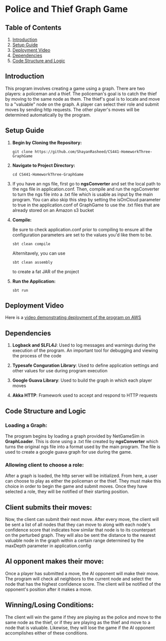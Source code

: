 # Police and Thief Graph Game

## Table of Contents
1. [Introduction](#introduction)
2. [Setup Guide](#setup-guide)
3. [Deployment Video](#deployment-video)
4. [Dependencies](#dependencies)
5. [Code Structure and Logic](#code-structure-and-logic)

## Introduction
This program involves creating a game using a graph. There are two players: a policeman and a thief.
The policeman's goal is to catch the thief by moving to the same node as them. The thief's goal
is to locate and move to a "valuable" node on the graph. A player can select their role and submit moves
by sending http requests. The other player's moves will be determined automatically by the program. 

## Setup Guide
1. **Begin by Cloning the Repository:**
   ```
   git clone https://github.com/ShayanRasheed/CS441-HomeworkThree-GraphGame
   ```


2. **Navigate to Project Directory:**
   ```
   cd CS441-HomeworkThree-GraphGame
   ```
3. If you have an ngs file, first go to **ngsConverter** and
   set the local path to the ngs file in application.conf. Then, compile and run
   the ngsConverter to turn the ngs file into a .txt file which is usable as input by
   the main program. You can also skip this step by setting the isOnCloud parameter to true in the
   application.conf of GraphGame to use the .txt files that are already stored on an Amazon s3 bucket


4. **Compile:**

    Be sure to check application.conf prior to compiling to ensure all the
    configuration parameters are set to the values you'd like them to be.
   
    ```
   sbt clean compile
    ```
   Alternitavely, you can use
    
    ```
   sbt clean assembly
    ```
   to create a fat JAR of the project


5. **Run the Application:**
   ```
   sbt run
   ```

## Deployment Video
Here is a [video demonstrating deployment of the program on AWS]() 

## Dependencies

   1. **Logback and SLFL4J**: Used to log messages and warnings during the execution
      of the program. An important tool for debugging and viewing the process of the code

   2. **Typesafe Conguration Library**: Used to define application settings and other values
      for use during program execution

   3. **Google Guava Library**: Used to build the graph in which each player moves

   4. **Akka HTTP**: Framework used to accept and respond to HTTP requests

## Code Structure and Logic

### Loading a Graph:
The program begins by loading a graph provided by NetGameSim in **GraphLoader**. This is done using a
.txt file created by **ngsConverter** which turns the original ngs file into a format 
used by the main program. The file is used to create a google guava graph for use during the game.

### Allowing client to choose a role:
After a graph is loaded, the http server will be initialized. From here, a user can choose to play as either
the policeman or the thief. They must make this choice in order to begin the game and
submit moves. Once they have selected a role, they will be notified of their starting position.

## Client submits their moves:
Now, the client can submit their next move. After every move, the client will be sent a list
of all nodes that they can move to along with each node's confidence score that indicates
how similar that node is to its counterpart on the perturbed graph. They will also be sent
the distance to the nearest valuable node in the graph within a certain range determined by 
the maxDepth parameter in application.config

## AI opponent makes their move:
Once a player has submitted a move, the AI opponent will make their move. The program will
check all neighbors to the current node and select the node that has the highest confidence score.
The client will be notified of the opponent's position after it makes a move.

## Winning/Losing Conditions:
The client will win the game if they are playing as the police and move to the same
node as the thief, or if they are playing as the thief and move to a node that is valuable.
Likewise, they will lose the game if the AI opponent accomplishes either of these
conditions.





